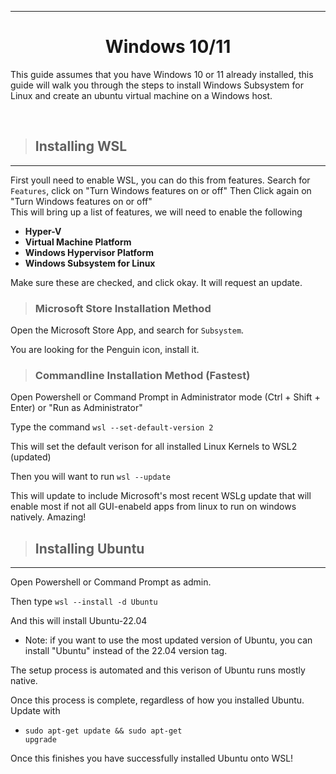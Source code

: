 
---

<h1 align=center>Windows 10/11</h1>
<p>

This guide assumes that you have Windows 10 or 11 already installed, this guide will walk you through the steps to install Windows Subsystem for Linux and create an ubuntu virtual machine on a Windows host.
</p><br>

> <h2> Installing WSL </h2>
---

<p>
First youll need to enable WSL, you can do this from features.
  Search for <code>Features</code>, click on "Turn Windows features on or off"
  Then Click again on "Turn Windows features on or off"
<br>
This will bring up a list of features, we will need to enable the following

<b>

- Hyper-V
- Virtual Machine Platform
- Windows Hypervisor Platform
- Windows Subsystem for Linux

</b>

Make sure these are checked, and click okay. It will request an update.

> <h3> Microsoft Store Installation Method
Open the Microsoft Store App, and search for <code>Subsystem</code>. <br>

You are looking for the Penguin icon, install it.

> <h3> Commandline Installation Method (Fastest)
Open Powershell or Command Prompt in Administrator mode (Ctrl + Shift + Enter) or "Run as Administrator"

Type the command <code>wsl --set-default-version 2</code>


This will set the default verison for all installed Linux Kernels to WSL2 (updated)

Then you will want to run <code>wsl --update</code>

This will update to include Microsoft's most recent WSLg update that will enable most if not all GUI-enabeld apps from linux to run on windows natively. Amazing!
<br>

> <h2> Installing Ubuntu
---

Open Powershell or Command Prompt as admin.

Then type <code>wsl --install -d Ubuntu</code>

And this will install Ubuntu-22.04

- Note: if you want to use the most updated version of Ubuntu, you can install "Ubuntu" instead of the 22.04 version tag.

The setup process is automated and this verison of Ubuntu runs mostly native.

Once this process is complete, regardless of how you installed Ubuntu. Update with

- <code>sudo apt-get update && sudo apt-get upgrade</code>

Once this finishes you have successfully installed Ubuntu onto WSL!
</p>


